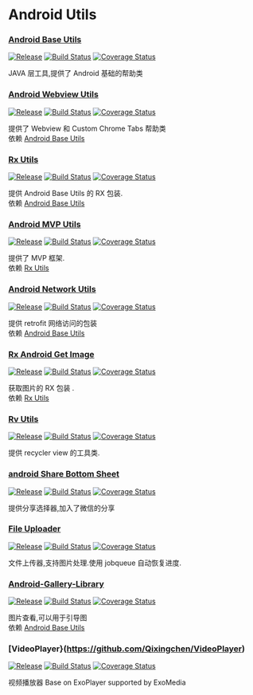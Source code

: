 # Android Utils

### [Android Base Utils](https://github.com/Qixingchen/Android-Base-Utils) 
[![Release](https://jitpack.io/v/Qixingchen/Android-Base-Utils.svg?style=flat-square)](https://jitpack.io/#Qixingchen/Android-Base-Utils)
[![Build Status](https://travis-ci.org/Qixingchen/Android-Base-Utils.svg?branch=master)](https://travis-ci.org/Qixingchen/Android-Base-Utils)
[![Coverage Status](https://coveralls.io/repos/github/Qixingchen/Android-Base-Utils/badge.svg)](https://coveralls.io/github/Qixingchen/Android-Base-Utils)

JAVA 层工具,提供了 Android 基础的帮助类

### [Android Webview Utils](https://github.com/Qixingchen/Webview-Utils)
[![Release](https://jitpack.io/v/Qixingchen/Webview-Utils.svg?style=flat-square)](https://jitpack.io/#Qixingchen/Webview-Utils)
[![Build Status](https://travis-ci.org/Qixingchen/Webview-Utils.svg?branch=master)](https://travis-ci.org/Qixingchen/Webview-Utils)
[![Coverage Status](https://coveralls.io/repos/github/Qixingchen/Webview-Utils/badge.svg)](https://coveralls.io/github/Qixingchen/Webview-Utils)

提供了 Webview 和 Custom Chrome Tabs 帮助类 </br>
依赖  [Android Base Utils](https://github.com/Qixingchen/Android-Base-Utils) 

### [Rx Utils](https://github.com/Qixingchen/Rx-Utils)
[![Release](https://jitpack.io/v/Qixingchen/Rx-Utils.svg?style=flat-square)](https://jitpack.io/#Qixingchen/Rx-Utils)
[![Build Status](https://travis-ci.org/Qixingchen/Rx-Utils.svg?branch=master)](https://travis-ci.org/Qixingchen/Rx-Utils)
[![Coverage Status](https://coveralls.io/repos/github/Qixingchen/Rx-Utils/badge.svg)](https://coveralls.io/github/Qixingchen/Rx-Utils)

提供 Android Base Utils 的 RX 包装. </br>
依赖  [Android Base Utils](https://github.com/Qixingchen/Android-Base-Utils) 

### [Android MVP Utils](https://github.com/Qixingchen/MVP-Utils)
[![Release](https://jitpack.io/v/Qixingchen/MVP-Utils.svg?style=flat-square)](https://jitpack.io/#Qixingchen/MVP-Utils)
[![Build Status](https://travis-ci.org/Qixingchen/MVP-Utils.svg?branch=master)](https://travis-ci.org/Qixingchen/MVP-Utils)
[![Coverage Status](https://coveralls.io/repos/github/Qixingchen/MVP-Utils/badge.svg)](https://coveralls.io/github/Qixingchen/MVP-Utils)

提供了 MVP 框架. </br>
依赖 [Rx Utils](https://github.com/Qixingchen/Rx-Utils)

### [Android Network Utils](https://github.com/Qixingchen/Android-Network-Utils)
[![Release](https://jitpack.io/v/Qixingchen/Android-Network-Utils.svg?style=flat-square)](https://jitpack.io/#Qixingchen/Android-Network-Utils)
[![Build Status](https://travis-ci.org/Qixingchen/Android-Network-Utils.svg?branch=master)](https://travis-ci.org/Qixingchen/Android-Network-Utils)
[![Coverage Status](https://coveralls.io/repos/github/Qixingchen/Android-Network-Utils/badge.svg)](https://coveralls.io/github/Qixingchen/Android-Network-Utils)

提供 retrofit 网络访问的包装</br>
依赖  [Android Base Utils](https://github.com/Qixingchen/Android-Base-Utils) 

### [Rx Android Get Image](https://github.com/Qixingchen/Rx-Get-image)
[![Release](https://jitpack.io/v/Qixingchen/Rx-Get-image.svg?style=flat-square)](https://jitpack.io/#Qixingchen/Rx-Get-image)
[![Build Status](https://travis-ci.org/Qixingchen/Rx-Get-image.svg?branch=master)](https://travis-ci.org/Qixingchen/Rx-Get-image)
[![Coverage Status](https://coveralls.io/repos/github/Qixingchen/Rx-Get-image/badge.svg)](https://coveralls.io/github/Qixingchen/Rx-Get-image)

获取图片的 RX 包装 . </br>
依赖 [Rx Utils](https://github.com/Qixingchen/Rx-Utils)

### [Rv Utils](https://github.com/Qixingchen/RV-Utils)
[![Release](https://jitpack.io/v/Qixingchen/RV-Utils.svg?style=flat-square)](https://jitpack.io/#Qixingchen/RV-Utils)
[![Build Status](https://travis-ci.org/Qixingchen/RV-Utils.svg?branch=master)](https://travis-ci.org/Qixingchen/RV-Utils)
[![Coverage Status](https://coveralls.io/repos/github/Qixingchen/RV-Utils/badge.svg)](https://coveralls.io/github/Qixingchen/RV-Utils)

提供 recycler view 的工具类. </br>

### [android Share Bottom Sheet](https://github.com/Qixingchen/androidShareBottomSheet)
[![Release](https://jitpack.io/v/Qixingchen/androidShareBottomSheet.svg?style=flat-square)](https://jitpack.io/#Qixingchen/androidShareBottomSheet)
[![Build Status](https://travis-ci.org/Qixingchen/androidShareBottomSheet.svg?branch=master)](https://travis-ci.org/Qixingchen/androidShareBottomSheet)
[![Coverage Status](https://coveralls.io/repos/github/Qixingchen/androidShareBottomSheet/badge.svg)](https://coveralls.io/github/Qixingchen/androidShareBottomSheet)

提供分享选择器,加入了微信的分享 </br>


### [File Uploader](https://github.com/Qixingchen/File-Uploader)

[![Release](https://jitpack.io/v/Qixingchen/File-Uploader.svg?style=flat-square)](https://jitpack.io/#Qixingchen/File-Uploader)
[![Build Status](https://travis-ci.org/Qixingchen/File-Uploader.svg?branch=master)](https://travis-ci.org/Qixingchen/File-Uploader)
[![Coverage Status](https://coveralls.io/repos/github/Qixingchen/File-Uploader/badge.svg)](https://coveralls.io/github/Qixingchen/File-Uploader)

文件上传器,支持图片处理.使用 jobqueue 自动恢复进度. </br>

### [Android-Gallery-Library](https://github.com/Qixingchen/Android-Gallery-Library)

[![Release](https://jitpack.io/v/Qixingchen/Android-Gallery-Library.svg?style=flat-square)](https://jitpack.io/#Qixingchen/Android-Gallery-Library)
[![Build Status](https://travis-ci.org/Qixingchen/Android-Gallery-Library.svg?branch=master)](https://travis-ci.org/Qixingchen/Android-Gallery-Library)
[![Coverage Status](https://coveralls.io/repos/github/Qixingchen/Android-Gallery-Library/badge.svg)](https://coveralls.io/github/Qixingchen/Android-Gallery-Library)

图片查看,可以用于引导图 </br>
依赖  [Android Base Utils](https://github.com/Qixingchen/Android-Base-Utils) 

### [VideoPlayer}(https://github.com/Qixingchen/VideoPlayer)

[![Release](https://jitpack.io/v/Qixingchen/VideoPlayer.svg?style=flat-square)](https://jitpack.io/#Qixingchen/VideoPlayer)
[![Build Status](https://travis-ci.org/Qixingchen/VideoPlayer.svg?branch=master)](https://travis-ci.org/Qixingchen/VideoPlayer)
[![Coverage Status](https://coveralls.io/repos/github/Qixingchen/VideoPlayer/badge.svg)](https://coveralls.io/github/Qixingchen/VideoPlayer)

视频播放器 Base on ExoPlayer supported by ExoMedia
